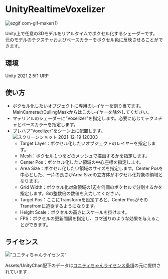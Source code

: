 # UnityRealtimeVoxelizer
![ezgif com-gif-maker(1)](https://user-images.githubusercontent.com/8469918/147265271-02da5d5b-8eb4-40d2-823d-6f1317b44370.gif)

Unity上で任意の3Dモデルをリアルタイムでボクセル化するシェーダーです。    
元のモデルのテクスチャおよびベースカラーをボクセル色に反映させることができます。    

## 環境
Unity 2021.2.5f1 URP

## 使い方
- ボクセル化したいオブジェクトに専用のレイヤーを割り当てます。MainCameraのCullingMaskからはこのレイヤーを除外してください。
- マテリアルのシェーダーに"Voxelizer"を指定します。必要に応じてテクスチャとベースカラーを指定します。
- プレハブ"Voxelizer"をシーン上に配置します。  
![スクリーンショット 2021-12-19 120303](https://user-images.githubusercontent.com/8469918/146662168-44a94e0b-1ff7-45a0-9cd6-71357419a07a.jpg)
  - Target Layer：ボクセル化したいオブジェクトのレイヤーを指定します。
  - Mesh：ボクセル１つをどのメッシュで描画するかを指定します。
  - Center Pos：ボクセル化したい領域の中心座標を指定します。
  - Area Size：ボクセル化したい領域のサイズを指定します。Center Posを中心とした、一片の長さがArea Sizeの立方体がボクセル化対象の領域となります。
  - Grid Width：ボクセル化対象領域の1辺を何個のボクセルで分割するかを指定します。8の整数倍の数値を入力してください。
  - Target Pos：ここにTransformを設定すると、Center PosがそのTransfromに追従するようになります。
  - Height Scale：ボクセルの高さにスケールを掛けます。
  - FPS：ボクセルの更新間隔を指定し、コマ送りのような効果を与えることができます。
## ライセンス
<div><img src=”http://unity-chan.com/images/imageLicenseLogo.png” alt=”ユニティちゃんライセンス”><p>Assets/UnityChan配下のデータは<a href=”http://unity-chan.com/contents/license_jp/” target=”_blank”>ユニティちゃんライセンス条項</a>の元に提供されています</p></div>
